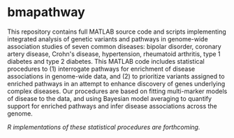 bmapathway
==========

This repository contains full MATLAB source code and scripts
implementing integrated analysis of genetic variants and pathways in
genome-wide association studies of seven common diseases: bipolar
disorder, coronary artery disease, Crohn's disease, hypertension,
rheumatoid arthritis, type 1 diabetes and type 2 diabetes. This MATLAB
code includes statistical procedures to (1) interrogate pathways for
enrichment of disease associations in genome-wide data, and (2) to
prioritize variants assigned to enriched pathways in an attempt to
enhance discovery of genes underlying complex diseases. Our
procedures are based on fitting multi-marker models of disease to the
data, and using Bayesian model averaging to quantify support for
enriched pathways and infer disease associations across the genome.

*R implementations of these statistical procedures are forthcoming.*